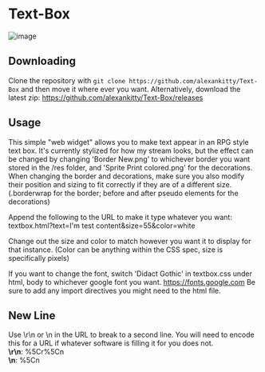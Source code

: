 # Text-Box
![image](https://github.com/alexankitty/Text-Box/assets/45508320/a726659a-7f9d-4177-82ee-854f988f6e34)

## Downloading
Clone the repository with `git clone https://github.com/alexankitty/Text-Box` and then move it where ever you want.
Alternatively, download the latest zip: https://github.com/alexankitty/Text-Box/releases

## Usage

This simple "web widget" allows you to make text appear in an RPG style text box. It's currently stylized for how my stream looks, but the effect can be changed by changing 'Border New.png' to whichever border you want stored in the /res folder, and 'Sprite Print colored.png' for the decorations. When changing the border and decorations, make sure you also modify their position and sizing to fit correctly if they are of a different size. (.borderwrap for the border; before and after pseudo elements for the decorations)

Append the following to the URL to make it type whatever you want: textbox.html?text=I'm test content&size=55&color=white

Change out the size and color to match however you want it to display for that instance. (Color can be anything within the CSS spec, size is specifically pixels)

If you want to change the font, switch 'Didact Gothic' in textbox.css under html, body to whichever google font you want. https://fonts.google.com
Be sure to add any import directives you might need to the html file.

## New Line
Use \r\n or \n in the URL to break to a second line. You will need to encode this for a URL if whatever software is filling it for you does not.  
**\r\n**: %5Cr%5Cn  
**\n**: %5Cn  
